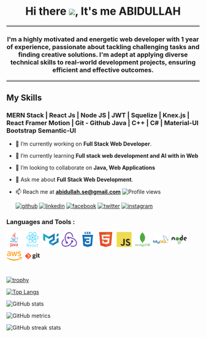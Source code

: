 <h1 align="center">Hi there  <img src="https://media.giphy.com/media/hvRJCLFzcasrR4ia7z/giphy.gif" width="30px"/>, It's me ABIDULLAH</h1>
  <hr style=" border-top: 3px solid #bbb">
  <h3 align="center"> I'm a highly motivated and energetic web developer with 1 year of experience, passionate about tackling challenging tasks and finding creative solutions. I'm adept at applying diverse technical skills to real-world development projects, ensuring efficient and effective outcomes. </h3>
<hr style=" border-top: 3px solid #bbb">
<h2> My Skills </h2>
<h3>MERN Stack | React Js | Node JS | JWT | Squelize | Knex.js | React Framer Motion | Git - Github Java | C++ | C# | Material-UI Bootstrap Semantic-UI </h3>
 
- 🔭 I’m currently working on  **Full Stack Web Developer**. 
- 🌱 I’m currently learning **Full stack web development and AI with in Web**
- 👯 I’m looking to collaborate on **Java, Web Applications**  
- 💬 Ask me about **Full Stack Web Development**.  
- 📫 Reach me at **abidullah.se@gmail.com**
  ![Profile views](https://gpvc.arturio.dev/ABIDULLAH786)  
 
    [<img src='https://img.icons8.com/nolan/64/github.png' alt='github' height='40'>](https://github.com/abidullah786)      [<img src='https://img.icons8.com/nolan/64/linkedin-circled.png' alt='linkedin' height='40'>](https://www.linkedin.com/in/abidullah786)    [<img src='https://img.icons8.com/nolan/64/facebook-new.png' alt='facebook' height='40'>](https://www.facebook.com/abidullah786)     [<img src='https://img.icons8.com/nolan/64/twitter-circled.png' alt='twitter' height='40'>](https://twitter.com/abidullah_786/)    [<img src='https://img.icons8.com/nolan/64/instagram-new.png' alt='instagram' height='40'>](https://www.instagram.com/abidullah786/) 


<h3>Languages and Tools :</h3>
<div>
  <img src="https://github.com/devicons/devicon/blob/master/icons/java/java-original-wordmark.svg" title="Java" alt="Java" width="40" height="40"/>&nbsp;
  <img src="https://github.com/devicons/devicon/blob/master/icons/react/react-original-wordmark.svg" title="React" alt="React" width="40" height="40"/>&nbsp;
  <img src="https://github.com/devicons/devicon/blob/master/icons/materialui/materialui-original.svg" title="Material UI" alt="Material UI" width="40" height="40"/>&nbsp;
  <img src="https://github.com/devicons/devicon/blob/master/icons/redux/redux-original.svg" title="Redux" alt="Redux " width="40" height="40"/>&nbsp;
  <img src="https://github.com/devicons/devicon/blob/master/icons/css3/css3-plain-wordmark.svg"  title="CSS3" alt="CSS" width="40" height="40"/>&nbsp;
  <img src="https://github.com/devicons/devicon/blob/master/icons/html5/html5-original.svg" title="HTML5" alt="HTML" width="40" height="40"/>&nbsp;
  <img src="https://github.com/devicons/devicon/blob/master/icons/javascript/javascript-original.svg" title="JavaScript" alt="JavaScript" width="40" height="40"/>&nbsp;
  <img src="https://github.com/devicons/devicon/blob/master/icons/mongodb/mongodb-plain-wordmark.svg" title="Gatsby"  alt="Gatsby" width="40" height="40"/>&nbsp;
  <img src="https://github.com/devicons/devicon/blob/master/icons/mysql/mysql-original-wordmark.svg" title="MySQL"  alt="MySQL" width="40" height="40"/>&nbsp;
  <img src="https://github.com/devicons/devicon/blob/master/icons/nodejs/nodejs-original-wordmark.svg" title="NodeJS" alt="NodeJS" width="40" height="40"/>&nbsp;
  <img src="https://github.com/devicons/devicon/blob/master/icons/amazonwebservices/amazonwebservices-plain-wordmark.svg" title="AWS" alt="AWS" width="40" height="40"/>&nbsp;
  <img src="https://github.com/devicons/devicon/blob/master/icons/git/git-original-wordmark.svg" title="Git" **alt="Git" width="40" height="40"/>
</div>



<br/>


[![trophy](https://github-profile-trophy.vercel.app/?username=ABIDULLAH786)](https://github.com/ryo-ma/github-profile-trophy)

[![Top Langs](https://github-readme-stats.vercel.app/api/top-langs/?username=ABIDULLAH786)](https://github.com/anuraghazra/github-readme-stats)

![GitHub stats](https://github-readme-stats.vercel.app/api?username=ABIDULLAH786&show_icons=true&theme=dark)  

![GitHub metrics](https://metrics.lecoq.io/ABIDULLAH786)  

![GitHub streak stats](https://github-readme-streak-stats.herokuapp.com/?user=ABIDULLAH786)  

<!--
**ABIDULLAH786/ABIDULLAH786** is a ✨ _special_ ✨ repository because its `README.md` (this file) appears on your GitHub profile.

Here are some ideas to get you started:

- 🔭 I’m currently working on ...
- 🌱 I’m currently learning ...
- 👯 I’m looking to collaborate on ...
- 🤔 I’m looking for help with ...
- 💬 Ask me about ...
- 📫 How to reach me: ...
- 😄 Pronouns: ...
- ⚡ Fun fact: ...
-->

